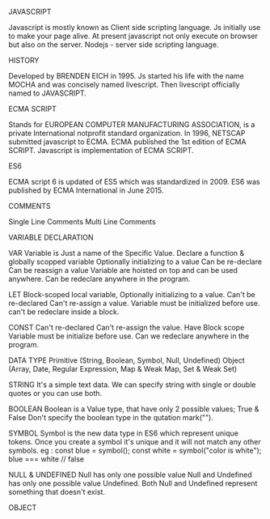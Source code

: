 JAVASCRIPT

Javascript is mostly known as Client side scripting language.
Js initially use to make your page alive.
At present javascript not only execute on browser but also on the server.
Nodejs - server side scripting language.

HISTORY

Developed by BRENDEN EICH in 1995.
Js started his life with the name MOCHA and was concisely named livescript.
Then livescript officially named to JAVASCRIPT.

ECMA SCRIPT

Stands for EUROPEAN COMPUTER MANUFACTURING ASSOCIATION, is a private International notprofit standard organization.
In 1996, NETSCAP submitted javascript to ECMA.
ECMA published the 1st edition of ECMA SCRIPT.
Javascript is implementation of ECMA SCRIPT.

ES6

ECMA script 6 is updated of ES5 which was standardized in 2009.
ES6 was published by ECMA International in June 2015.

COMMENTS

Single Line Comments
Multi Line Comments

VARIABLE DECLARATION

VAR
Variable is Just a name of the Specific Value.
Declare a function & globally scopped variable
Optionally initializing to a value
Can be re-declare  
Can be reassign a value
Variable are hoisted on top and can be used anywhere.
Can be redeclare anywhere in the program.

LET
Block-scoped local variable, Optionally initializing to a value.
Can't be re-declared
Can't re-assign a value.
Variable must be initialized before use.
can't be redeclare inside a block.

CONST
Can't re-declared
Can't re-assign the value.
Have Block scope
Variable must be initialize before use.
Can we redeclare anywhere in the program.


DATA TYPE
  Primitive (String, Boolean, Symbol, Null, Undefined)
  Object (Array, Date, Regular Expression, Map & Weak Map, Set & Weak Set)
  
STRING
It's a simple text data.
We can specify string with single or double quotes or you can use both.

BOOLEAN
Boolean is a Value type, that have only 2 possible values; True & False
Don't specify the boolean type in the qutation mark("").

SYMBOL
Symbol is the new data type in ES6 which represent unique tokens.
Once you create a symbol it's unique and it will not match any other symbols.
eg : const blue = symbol();
     const white = symbol("color is white");
     blue === white // false
     
NULL & UNDEFINED
Null has only one possible value Null and Undefined has only one possible value Undefined.
Both Null and Undefined represent something that doesn't exist.

OBJECT
